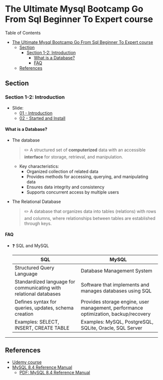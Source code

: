 # The Ultimate Mysql Bootcamp Go From Sql Beginner To Expert course

Table of Contents

- [The Ultimate Mysql Bootcamp Go From Sql Beginner To Expert course](#the-ultimate-mysql-bootcamp-go-from-sql-beginner-to-expert-course)
  - [Section](#section)
    - [Section 1-2: Introduction](#section-1-2-introduction)
      - [What is a Database?](#what-is-a-database)
      - [FAQ](#faq)
  - [References](#references)

## Section

### Section 1-2: Introduction

- Slide:
  - [01 - Introduction](./resources/slides/01-slide-first-5-minutes-of-sql.pdf)
  - [02 - Started and Install](./resources/slides/02-slide-getting-started-and-installation.pdf)

#### What is a Database?

- The database

  > ✏️ A structured set of **computerized** data with an accessible **interface** for storage, retrieval, and manipulation.

  - Key characteristics:
    - Organized collection of related data
    - Provides methods for accessing, querying, and manipulating data
    - Ensures data integrity and consistency
    - Supports concurrent access by multiple users

- The Relational Database

  > ✏️ A database that organizes data into tables (relations) with rows and columns, where relationships between tables are established through keys.

#### FAQ

- ❓ SQL and MySQL

  | SQL                                                               | MySQL                                                                               |
  | ----------------------------------------------------------------- | ----------------------------------------------------------------------------------- |
  | Structured Query Language                                         | Database Management System                                                          |
  | Standardized language for communicating with relational databases | Software that implements and manages databases using SQL                            |
  | Defines syntax for queries, updates, schema creation              | Provides storage engine, user management, performance optimization, backup/recovery |
  | Examples: SELECT, INSERT, CREATE TABLE                            | Examples: MySQL, PostgreSQL, SQLite, Oracle, SQL Server                             |

---

## References

- [Udemy course](https://www.udemy.com/course/the-ultimate-mysql-bootcamp-go-from-sql-beginner-to-expert/)
- [MySQL 8.4 Reference Manual](https://dev.mysql.com/doc/refman/8.4/en/)
  - [PDF: MySQL 8.4 Reference Manual](./resources//mysql-refman-8.4.pdf)
